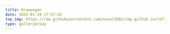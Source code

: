 ```yaml
---
title: Krawangan
date: 2025-01-18 17:57:32
top_img: https://raw.githubusercontent.com/noval1802/cmp.github.io/refs/heads/main/asset/workshop/PHOTO-2025-01-18-16-05-43.jpg
type: galleryGroup
---
```

